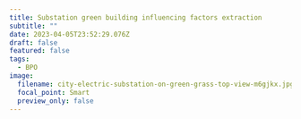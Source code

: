 ```yaml
---
title: Substation green building influencing factors extraction
subtitle: ""
date: 2023-04-05T23:52:29.076Z
draft: false
featured: false
tags:
  - BPO
image:
  filename: city-electric-substation-on-green-grass-top-view-m6gjkx.jpg
  focal_point: Smart
  preview_only: false
---
```

